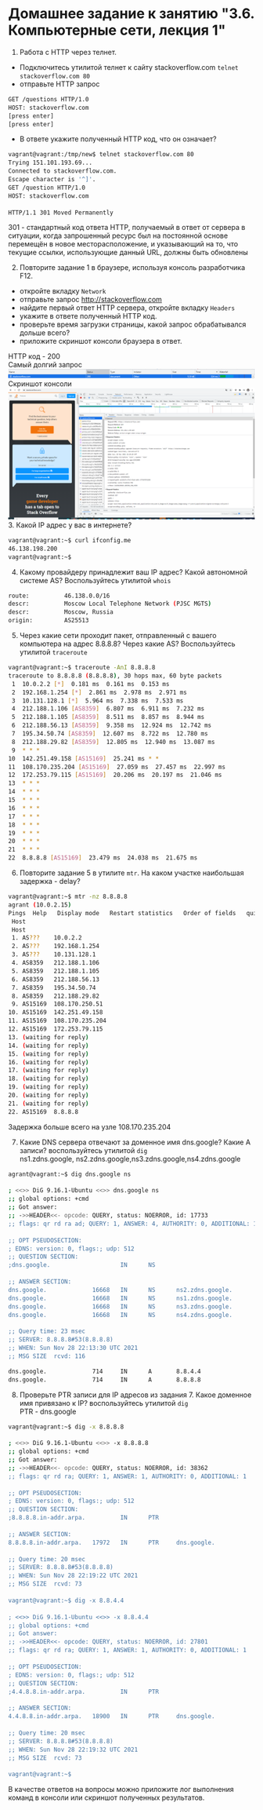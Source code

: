 # Домашнее задание к занятию "3.6. Компьютерные сети, лекция 1"

1. Работа c HTTP через телнет.
- Подключитесь утилитой телнет к сайту stackoverflow.com
`telnet stackoverflow.com 80`
- отправьте HTTP запрос
```bash
GET /questions HTTP/1.0
HOST: stackoverflow.com
[press enter]
[press enter]
```
- В ответе укажите полученный HTTP код, что он означает?
```bash
vagrant@vagrant:/tmp/new$ telnet stackoverflow.com 80
Trying 151.101.193.69...
Connected to stackoverflow.com.
Escape character is '^]'.
GET /question HTTP/1.0
HOST: stackoverflow.com

HTTP/1.1 301 Moved Permanently
```
301 - стандартный код ответа HTTP, получаемый в ответ от сервера в ситуации, когда запрошенный ресурс был на постоянной основе перемещён в новое месторасположение, и указывающий на то, что текущие ссылки, использующие данный URL, должны быть обновлены

2. Повторите задание 1 в браузере, используя консоль разработчика F12.
- откройте вкладку `Network`
- отправьте запрос http://stackoverflow.com
- найдите первый ответ HTTP сервера, откройте вкладку `Headers`
- укажите в ответе полученный HTTP код.
- проверьте время загрузки страницы, какой запрос обрабатывался дольше всего?
- приложите скриншот консоли браузера в ответ.  

HTTP код - 200  
Самый долгий запрос 
![img_5.png](img_5.png)
Скриншот консоли
![img_4.png](img_4.png)
3. Какой IP адрес у вас в интернете?
```bash
vagrant@vagrant:~$ curl ifconfig.me
46.138.198.200
vagrant@vagrant:~$
```
4. Какому провайдеру принадлежит ваш IP адрес? Какой автономной системе AS? Воспользуйтесь утилитой `whois`
```bash
route:          46.138.0.0/16
descr:          Moscow Local Telephone Network (PJSC MGTS)
descr:          Moscow, Russia
origin:         AS25513
```
5. Через какие сети проходит пакет, отправленный с вашего компьютера на адрес 8.8.8.8? Через какие AS? Воспользуйтесь утилитой `traceroute`
```bash
vagrant@vagrant:~$ traceroute -AnI 8.8.8.8
traceroute to 8.8.8.8 (8.8.8.8), 30 hops max, 60 byte packets
 1  10.0.2.2 [*]  0.181 ms  0.161 ms  0.153 ms
 2  192.168.1.254 [*]  2.861 ms  2.978 ms  2.971 ms
 3  10.131.128.1 [*]  5.964 ms  7.338 ms  7.533 ms
 4  212.188.1.106 [AS8359]  6.807 ms  6.911 ms  7.232 ms
 5  212.188.1.105 [AS8359]  8.511 ms  8.857 ms  8.944 ms
 6  212.188.56.13 [AS8359]  9.358 ms  12.924 ms  12.742 ms
 7  195.34.50.74 [AS8359]  12.607 ms  8.722 ms  12.780 ms
 8  212.188.29.82 [AS8359]  12.805 ms  12.940 ms  13.087 ms
 9  * * *
10  142.251.49.158 [AS15169]  25.241 ms * *
11  108.170.235.204 [AS15169]  27.059 ms  27.457 ms  22.997 ms
12  172.253.79.115 [AS15169]  20.206 ms  20.197 ms  21.046 ms
13  * * *
14  * * *
15  * * *
16  * * *
17  * * *
18  * * *
19  * * *
20  * * *
21  * * *
22  8.8.8.8 [AS15169]  23.479 ms  24.038 ms  21.675 ms
```
6. Повторите задание 5 в утилите `mtr`. На каком участке наибольшая задержка - delay?
```bash
vagrant@vagrant:~$ mtr -nz 8.8.8.8
agrant (10.0.2.15)                                                                                    2021-11-28T22:09:04+0000
Pings  Help   Display mode   Restart statistics   Order of fields   quit
 Host                                                                                  Packets               Pings
 Host                                                                                Loss%   Snt   Last   Avg  Best  Wrst StDev
 1. AS???    10.0.2.2                                                                 0.0%    15    0.3   0.3   0.3   0.4   0.1
 2. AS???    192.168.1.254                                                            0.0%    15    2.2   2.4   1.5   4.5   0.9
 3. AS???    10.131.128.1                                                             6.7%    15    8.0   6.5   4.6  10.1   1.7
 4. AS8359   212.188.1.106                                                            0.0%    15   41.4  11.3   4.9  41.5  12.3
 5. AS8359   212.188.1.105                                                            0.0%    15    6.4   7.1   6.0  10.9   1.4
 6. AS8359   212.188.56.13                                                            0.0%    15    6.8   9.3   6.4  19.2   3.7
 7. AS8359   195.34.50.74                                                             0.0%    15    8.8   7.4   6.0  10.4   1.2
 8. AS8359   212.188.29.82                                                            0.0%    15    6.3  10.0   6.0  53.1  12.0
 9. AS15169  108.170.250.51                                                          78.6%    15    7.8   9.9   7.3  14.6   4.1
10. AS15169  142.251.49.158                                                          33.3%    15   21.5  23.0  21.0  26.6   2.0
11. AS15169  108.170.235.204                                                          0.0%    15   24.2  25.2  22.4  31.0   2.5
12. AS15169  172.253.79.115                                                           0.0%    15   19.6  21.5  19.0  25.4   1.9
13. (waiting for reply)
14. (waiting for reply)
15. (waiting for reply)
16. (waiting for reply)
17. (waiting for reply)
18. (waiting for reply)
19. (waiting for reply)
20. (waiting for reply)
21. (waiting for reply)
22. AS15169  8.8.8.8                                                                  0.0%    14   21.2  21.7  18.5  31.9   3.2
```
Задержка больше всего на узле 108.170.235.204

7. Какие DNS сервера отвечают за доменное имя dns.google? Какие A записи? воспользуйтесь утилитой `dig`  
ns1.zdns.google, ns2.zdns.google,ns3.zdns.google,ns4.zdns.google
```bash
agrant@vagrant:~$ dig dns.google ns

; <<>> DiG 9.16.1-Ubuntu <<>> dns.google ns
;; global options: +cmd
;; Got answer:
;; ->>HEADER<<- opcode: QUERY, status: NOERROR, id: 17733
;; flags: qr rd ra ad; QUERY: 1, ANSWER: 4, AUTHORITY: 0, ADDITIONAL: 1

;; OPT PSEUDOSECTION:
; EDNS: version: 0, flags:; udp: 512
;; QUESTION SECTION:
;dns.google.                    IN      NS

;; ANSWER SECTION:
dns.google.             16668   IN      NS      ns2.zdns.google.
dns.google.             16668   IN      NS      ns1.zdns.google.
dns.google.             16668   IN      NS      ns3.zdns.google.
dns.google.             16668   IN      NS      ns4.zdns.google.

;; Query time: 23 msec
;; SERVER: 8.8.8.8#53(8.8.8.8)
;; WHEN: Sun Nov 28 22:13:30 UTC 2021
;; MSG SIZE  rcvd: 116
```
```bash
dns.google.             714     IN      A       8.8.4.4
dns.google.             714     IN      A       8.8.8.8
```
8. Проверьте PTR записи для IP адресов из задания 7. Какое доменное имя привязано к IP? воспользуйтесь утилитой `dig`  
PTR - dns.google
```bash
vagrant@vagrant:~$ dig -x 8.8.8.8

; <<>> DiG 9.16.1-Ubuntu <<>> -x 8.8.8.8
;; global options: +cmd
;; Got answer:
;; ->>HEADER<<- opcode: QUERY, status: NOERROR, id: 38362
;; flags: qr rd ra; QUERY: 1, ANSWER: 1, AUTHORITY: 0, ADDITIONAL: 1

;; OPT PSEUDOSECTION:
; EDNS: version: 0, flags:; udp: 512
;; QUESTION SECTION:
;8.8.8.8.in-addr.arpa.          IN      PTR

;; ANSWER SECTION:
8.8.8.8.in-addr.arpa.   17972   IN      PTR     dns.google.

;; Query time: 20 msec
;; SERVER: 8.8.8.8#53(8.8.8.8)
;; WHEN: Sun Nov 28 22:19:22 UTC 2021
;; MSG SIZE  rcvd: 73

vagrant@vagrant:~$ dig -x 8.8.4.4

; <<>> DiG 9.16.1-Ubuntu <<>> -x 8.8.4.4
;; global options: +cmd
;; Got answer:
;; ->>HEADER<<- opcode: QUERY, status: NOERROR, id: 27801
;; flags: qr rd ra; QUERY: 1, ANSWER: 1, AUTHORITY: 0, ADDITIONAL: 1

;; OPT PSEUDOSECTION:
; EDNS: version: 0, flags:; udp: 512
;; QUESTION SECTION:
;4.4.8.8.in-addr.arpa.          IN      PTR

;; ANSWER SECTION:
4.4.8.8.in-addr.arpa.   18900   IN      PTR     dns.google.

;; Query time: 20 msec
;; SERVER: 8.8.8.8#53(8.8.8.8)
;; WHEN: Sun Nov 28 22:19:32 UTC 2021
;; MSG SIZE  rcvd: 73

vagrant@vagrant:~$
```
В качестве ответов на вопросы можно приложите лог выполнения команд в консоли или скриншот полученных результатов.